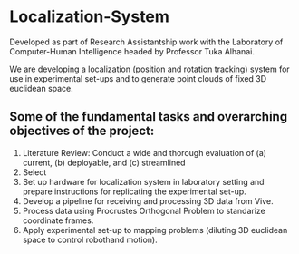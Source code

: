 # Localization-System
Developed as part of Research Assistantship work with the Laboratory of Computer-Human Intelligence headed by Professor Tuka Alhanai.

We are developing a localization (position and rotation tracking) system for use in experimental set-ups and to generate point clouds of fixed 3D euclidean space. 

## Some of the fundamental tasks and overarching objectives of the project:
1. Literature Review: Conduct a wide and thorough evaluation of (a) current, (b) deployable, and (c) streamlined
2. Select
3. Set up hardware for localization system in laboratory setting and prepare instructions for replicating the experimental set-up.
4. Develop a pipeline for receiving and processing 3D data from Vive.
5. Process data using Procrustes Orthogonal Problem to standarize coordinate frames.
6. Apply experimental set-up to mapping problems (diluting 3D euclidean space to control robothand motion).
